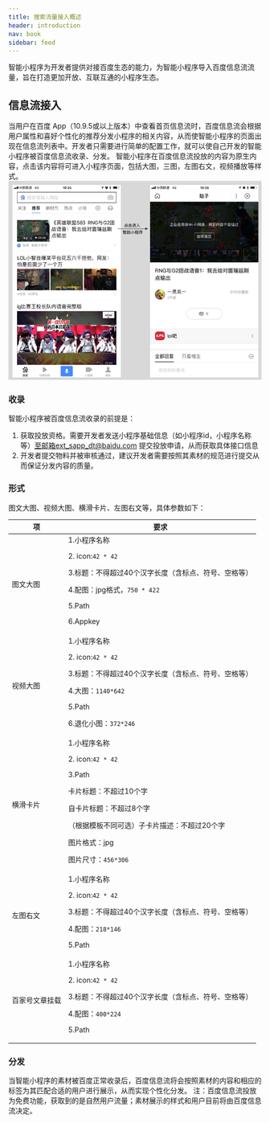 ```yaml
---
title: 搜索流量接入概述
header: introduction
nav: book
sidebar: feed
---
```


智能小程序为开发者提供对接百度生态的能力，为智能小程序导入百度信息流流量，旨在打造更加开放、互联互通的小程序生态。

## 信息流接入
当用户在百度 App（10.9.5或以上版本）中查看首页信息流时，百度信息流会根据用户属性和喜好个性化的推荐分发小程序的相关内容，从而使智能小程序的页面出现在信息流列表中。开发者只需要进行简单的配置工作，就可以使自己开发的智能小程序被百度信息流收录、分发。
智能小程序在百度信息流投放的内容为原生内容，点击该内容将可进入小程序页面，包括大图，三图，左图右文，视频播放等样式。
![图片](../../img/introduction/scancode/feed01.png)
### 收录
智能小程序被百度信息流收录的前提是：
1. 获取投放资格。需要开发者发送小程序基础信息（如小程序id，小程序名称等）至邮箱ext_sapp_dt@baidu.com  提交投放申请，从而获取具体接口信息
2. 开发者提交物料并被审核通过，建议开发者需要按照其素材的规范进行提交从而保证分发内容的质量。

### 形式
图文大图、视频大图、横滑卡片、左图右文等，具体参数如下：

|项|要求|
|--|--|
|图文大图|1.小程序名称<p>2. icon:`42 * 42`<p>3.标题：不得超过40个汉字长度（含标点、符号、空格等）<p>4.配图：jpg格式，`750 * 422`<p>5.Path<p>6.Appkey|
|视频大图|1.小程序名称<p>2. icon:`42 * 42`<p>3.标题：不得超过40个汉字长度（含标点、符号、空格等）<p>4.大图：`1140*642`<p>5.Path<p>6.退化小图：`372*246`|
|横滑卡片|1.小程序名称<p>2. icon:`42 * 42`<p>3.Path<p>卡片标题：不超过10个字<p>自卡片标题：不超过8个字<p>（根据模板不同可选）子卡片描述：不超过20个字<p>图片格式：jpg<p>图片尺寸：`456*306`|
|左图右文|1.小程序名称<p>2. icon:`42 * 42`<p>3.标题：不得超过40个汉字长度（含标点、符号、空格等）<p>4.配图：`218*146`<p>5.Path|
|百家号文章挂载|1.小程序名称<p>2. icon:`42 * 42`<p>3.标题：不得超过40个汉字长度（含标点、符号、空格等）<p>4.配图：`400*224`<p>5.Path|

### 分发
当智能小程序的素材被百度正常收录后，百度信息流将会按照素材的内容和相应的标签为其匹配合适的用户进行展示，从而实现个性化分发。
注：百度信息流投放为免费功能，获取到的是自然用户流量；素材展示的样式和用户目前将由百度信息流决定。



 



